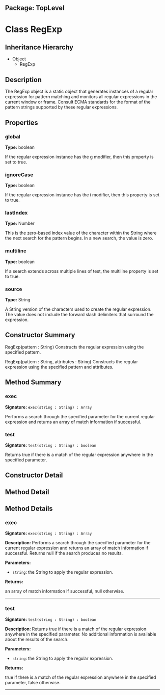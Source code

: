 ## Package: TopLevel

# Class RegExp

## Inheritance Hierarchy

- Object
  - RegExp

## Description

The RegExp object is a static object that generates instances of a regular expression for pattern matching and monitors all regular expressions in the current window or frame. Consult ECMA standards for the format of the pattern strings supported by these regular expressions.

## Properties

### global

**Type:** boolean

If the regular expression instance has the g modifier, then
 this property is set to true.

### ignoreCase

**Type:** boolean

If the regular expression instance has the i modifier, then
 this property is set to true.

### lastIndex

**Type:** Number

This is the zero-based index value of the character within the
 String where the next search for the pattern begins. In a new
 search, the value is zero.

### multiline

**Type:** boolean

If a search extends across multiple lines of test, the multiline
 property is set to true.

### source

**Type:** String

A String version of the characters used to create the regular
 expression. The value does not include the forward slash delimiters that
 surround the expression.

## Constructor Summary

RegExp(pattern : String) Constructs the regular expression using the specified pattern.

RegExp(pattern : String, attributes : String) Constructs the regular expression using the specified pattern and attributes.

## Method Summary

### exec

**Signature:** `exec(string : String) : Array`

Performs a search through the specified parameter for the current regular expression and returns an array of match information if successful.

### test

**Signature:** `test(string : String) : boolean`

Returns true if there is a match of the regular expression anywhere in the specified parameter.

## Constructor Detail

## Method Detail

## Method Details

### exec

**Signature:** `exec(string : String) : Array`

**Description:** Performs a search through the specified parameter for the current regular expression and returns an array of match information if successful. Returns null if the search produces no results.

**Parameters:**

- `string`: the String to apply the regular expression.

**Returns:**

an array of match information if successful, null otherwise.

---

### test

**Signature:** `test(string : String) : boolean`

**Description:** Returns true if there is a match of the regular expression anywhere in the specified parameter. No additional information is available about the results of the search.

**Parameters:**

- `string`: the String to apply the regular expression.

**Returns:**

true if there is a match of the regular expression anywhere in the specified parameter, false otherwise.

---